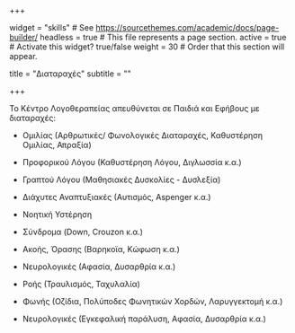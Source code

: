 +++

widget = "skills"  # See https://sourcethemes.com/academic/docs/page-builder/
headless = true  # This file represents a page section.
active = true  # Activate this widget? true/false
weight = 30  # Order that this section will appear.

title = "Διαταραχές"
subtitle = ""

+++


Το Κέντρο Λογοθεραπείας απευθύνεται σε Παιδιά και Εφήβους με διαταραχές:

* Ομιλίας (Αρθρωτικές/ Φωνολογικές Διαταραχές, Καθυστέρηση Ομιλίας, Απραξία)

* Προφορικού Λόγου (Καθυστέρηση Λόγου, Διγλωσσία κ.α.)

* Γραπτού Λόγου (Μαθησιακές Δυσκολίες - Δυσλεξία)

* Διάχυτες Αναπτυξιακές (Αυτισμός, Aspenger κ.α.)

* Νοητική Υστέρηση

* Σύνδρομα (Down, Crouzon κ.α.)

* Ακοής, Όρασης (Βαρηκοϊα, Κώφωση κ.α.)

* Νευρολογικές (Αφασία, Δυσαρθρία κ.α.)

* Ροής (Τραυλισμός, Ταχυλαλία)

* Φωνής (Οζίδια, Πολύποδες Φωνητικών Χορδών, Λαρυγγεκτομή κ.α.)

* Νευρολογικές (Εγκεφαλική παράλυση, Αφασία, Δυσαρθρία κ.α.)
